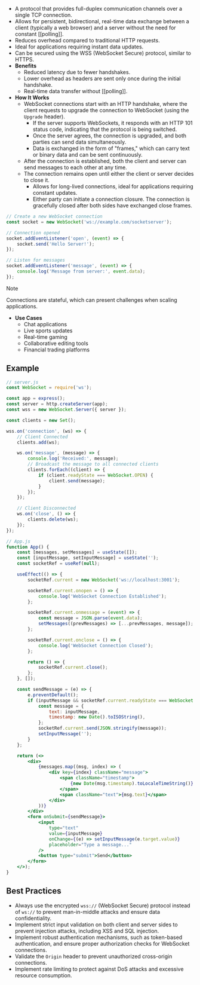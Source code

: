 - A protocol that provides full-duplex communication channels over a single TCP connection.
- Allows for persistent, bidirectional, real-time data exchange between a client (typically a web browser) and a server without the need for constant [[polling]].
- Reduces overhead compared to traditional HTTP requests.
- Ideal for applications requiring instant data updates.
- Can be secured using the WSS (WebSocket Secure) protocol, similar to HTTPS.
- **Benefits**
    - Reduced latency due to fewer handshakes.
    - Lower overhead as headers are sent only once during the initial handshake.
    - Real-time data transfer without [[polling]].
-  **How It Works**
    - WebSocket connections start with an HTTP handshake, where the client requests to upgrade the connection to WebSocket (using the `Upgrade` header).
        - If the server supports WebSockets, it responds with an HTTP 101 status code, indicating that the protocol is being switched.
        - Once the server agrees, the connection is upgraded, and both parties can send data simultaneously. 
        - Data is exchanged in the form of "frames," which can carry text or binary data and can be sent continuously.
    - After the connection is established, both the client and server can send messages to each other at any time.
    - The connection remains open until either the client or server decides to close it.
        - Allows for long-lived connections, ideal for applications requiring constant updates.
        - Either party can initiate a connection closure. The connection is gracefully closed after both sides have exchanged close frames.

```javascript
// Create a new WebSocket connection
const socket = new WebSocket('ws://example.com/socketserver');

// Connection opened
socket.addEventListener('open', (event) => {
    socket.send('Hello Server!');
});

// Listen for messages
socket.addEventListener('message', (event) => {
    console.log('Message from server:', event.data);
});
```

> [!note]
> Connections are stateful, which can present challenges when scaling applications.

- **Use Cases**
    - Chat applications
    - Live sports updates
    - Real-time gaming
    - Collaborative editing tools
    - Financial trading platforms

## Example

```js
// server.js
const WebSocket = require('ws');

const app = express();
const server = http.createServer(app);
const wss = new WebSocket.Server({ server });

const clients = new Set();

wss.on('connection', (ws) => {
    // Client Connected
    clients.add(ws);

    ws.on('message', (message) => {
        console.log('Received:', message);
        // Broadcast the message to all connected clients
        clients.forEach((client) => {
            if (client.readyState === WebSocket.OPEN) {
                client.send(message);
            }
        });
    });

    // Client Disconnected
    ws.on('close', () => {
        clients.delete(ws);
    });
});
```

```jsx
// App.js
function App() {
    const [messages, setMessages] = useState([]);
    const [inputMessage, setInputMessage] = useState('');
    const socketRef = useRef(null);

    useEffect(() => {
        socketRef.current = new WebSocket('ws://localhost:3001');

        socketRef.current.onopen = () => {
            console.log('WebSocket Connection Established');
        };

        socketRef.current.onmessage = (event) => {
            const message = JSON.parse(event.data);
            setMessages((prevMessages) => [...prevMessages, message]);
        };

        socketRef.current.onclose = () => {
            console.log('WebSocket Connection Closed');
        };

        return () => {
            socketRef.current.close();
        };
    }, []);

    const sendMessage = (e) => {
        e.preventDefault();
        if (inputMessage && socketRef.current.readyState === WebSocket.OPEN) {
            const message = {
                text: inputMessage,
                timestamp: new Date().toISOString(),
            };
            socketRef.current.send(JSON.stringify(message));
            setInputMessage('');
        }
    };

    return (<>
        <div>
            {messages.map((msg, index) => (
                <div key={index} className="message">
                    <span className="timestamp">
                        {new Date(msg.timestamp).toLocaleTimeString()}
                    </span>
                    <span className="text">{msg.text}</span>
                </div>
            ))}
        </div>
        <form onSubmit={sendMessage}>
            <input
                type="text"
                value={inputMessage}
                onChange={(e) => setInputMessage(e.target.value)}
                placeholder="Type a message..."
            />
            <button type="submit">Send</button>
        </form>
    </>);
}
```

## Best Practices

- Always use the encrypted `wss://` (WebSocket Secure) protocol instead of `ws://` to prevent man-in-middle attacks and ensure data confidentiality.
- Implement strict input validation on both client and server sides to prevent injection attacks, including XSS and SQL injection.
- Implement robust authentication mechanisms, such as token-based authentication, and ensure proper authorization checks for WebSocket connections.
- Validate the `Origin` header to prevent unauthorized cross-origin connections.
- Implement rate limiting to protect against DoS attacks and excessive resource consumption.
